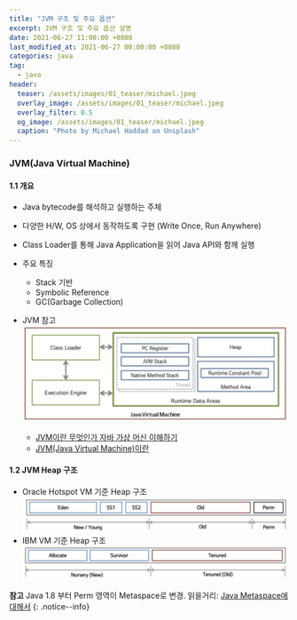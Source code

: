```yaml
---
title: "JVM 구조 및 주요 옵션"
excerpt: JVM 구조 및 주요 옵션 설명 
date: 2021-06-27 11:00:00 +0800
last_modified_at: 2021-06-27 00:00:00 +0800
categories: java
tag:
  - java 
header:
  teaser: /assets/images/01_teaser/michael.jpeg
  overlay_image: /assets/images/01_teaser/michael.jpeg
  overlay_filter: 0.5
  og_image: /assets/images/01_teaser/michael.jpeg
  caption: "Photo by Michael Haddad on Unsplash"
---
```


### JVM(Java Virtual Machine)

#### 1.1 개요
 - Java bytecode를 해석하고 실행하는 주체
 - 다양한 H/W, OS 상에서 동작하도록 구현 (Write Once, Run Anywhere)
 - Class Loader를 통해 Java Application을 읽어 Java API와 함께 실행
 - 주요 특징
   - Stack 기반
   - Symbolic Reference
   - GC(Garbage Collection)

 - JVM 참고
 ![JVM](/assets/images/architecture/java/jvm001.png)  
   - [JVM이란 무엇인가 자바 가상 머신 이해하기](https://www.itworld.co.kr/news/110837)
   - [JVM(Java Virtual Machine)이란](https://honbabzone.com/java/java-jvm/)
    
#### 1.2 JVM Heap 구조 
 - Oracle Hotspot VM 기준 Heap 구조
 ![JVM](/assets/images/architecture/java/heap001.png)
 - IBM VM 기준 Heap 구조
 ![JVM](/assets/images/architecture/java/heap002.png)

**참고** Java 1.8 부터 Perm 영역이 Metaspace로 변경. 읽을거리: [Java Metaspace에 대해서](https://sheerheart.tistory.com/entry/Java-Metaspace에-대해서)
{: .notice--info}